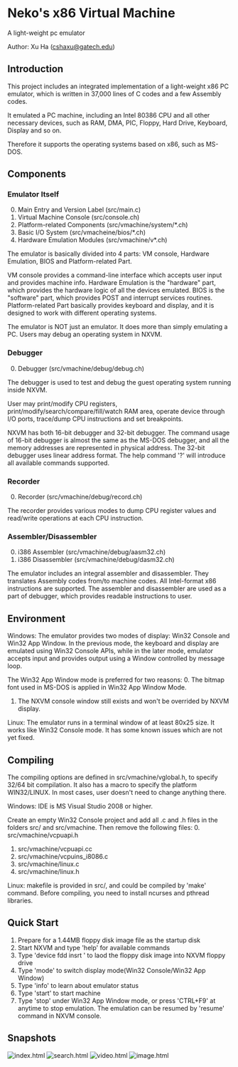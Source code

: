 Neko's x86 Virtual Machine
==========================
A light-weight pc emulator

Author: Xu Ha (cshaxu@gatech.edu)

Introduction
------------
 This project includes an integrated implementation of a light-weight x86 PC emulator, which is written in 37,000 lines of C codes and a few Assembly codes.

 It emulated a PC machine, including an Intel 80386 CPU and all other necessary devices, such as RAM, DMA, PIC, Floppy, Hard Drive, Keyboard, Display and so on.

 Therefore it supports the operating systems based on x86, such as MS-DOS.

Components
----------

### Emulator Itself
0. Main Entry and Version Label (src/main.c)
1. Virtual Machine Console (src/console.ch)
2. Platform-related Components (src/vmachine/system/*.ch)
3. Basic I/O System (src/vmacheine/bios/*.ch)
4. Hardware Emulation Modules (src/vmachine/v*.ch)

 The emulator is basically divided into 4 parts: VM console, Hardware Emulation, BIOS and Platform-related Part.

 VM console provides a command-line interface which accepts user input and provides machine info.
 Hardware Emulation is the "hardware" part, which provides the hardware logic of all the devices emulated.
 BIOS is the "software" part, which provides POST and interrupt services routines.
 Platform-related Part basically provides keyboard and display, and it is designed to work with different operating systems.

 The emulator is NOT just an emulator. It does more than simply emulating a PC. Users may debug an operating system in NXVM.

### Debugger
0. Debugger (src/vmachine/debug/debug.ch)

 The debugger is used to test and debug the guest operating system running inside NXVM.

 User may print/modify CPU registers, print/modify/search/compare/fill/watch RAM area, operate device through I/O ports, trace/dump CPU instructions and set breakpoints.

 NXVM has both 16-bit debugger and 32-bit debugger. The command usage of 16-bit debugger is almost the same as the MS-DOS debugger, and all the memory addresses are represented in physical address. The 32-bit debugger uses linear address format. The help command '?' will introduce all available commands supported.

### Recorder
0. Recorder (src/vmachine/debug/record.ch)

 The recorder provides various modes to dump CPU register values and read/write operations at each CPU instruction.

### Assembler/Disassembler
0. i386 Assembler (src/vmachine/debug/aasm32.ch)
1. i386 Disassembler (src/vmachine/debug/dasm32.ch)
 
 The emulator includes an integral assembler and disassembler. They translates Assembly codes from/to machine codes. All Intel-format x86 instructions are supported.
 The assembler and disassembler are used as a part of debugger, which provides readable instructions to user.

Environment
-----------

 Windows: The emulator provides two modes of display: Win32 Console and Win32 App Window.
 In the previous mode, the keyboard and display are emulated using Win32 Console APIs, while in the later mode, emulator accepts input and provides output using a Window controlled by message loop.

 The Win32 App Window mode is preferred for two reasons:
0. The bitmap font used in MS-DOS is applied in Win32 App Window Mode.
1. The NXVM console window still exists and won't be overrided by NXVM display.

 Linux: The emulator runs in a terminal window of at least 80x25 size. It works like Win32 Console mode. It has some known issues which are not yet fixed.
 
Compiling
---------

 The compiling options are defined in src/vmachine/vglobal.h, to specify 32/64 bit compilation. It also has a macro to specify the platform WIN32/LINUX.
 In most cases, user doesn't need to change anything there.

 Windows: IDE is MS Visual Studio 2008 or higher.
 
 Create an empty Win32 Console project and add all .c and .h files in the folders src/ and src/vmachine. Then remove the following files:
0. src/vmachine/vcpuapi.h
1. src/vmachine/vcpuapi.cc
2. src/vmachine/vcpuins_i8086.c
3. src/vmachine/linux.c
4. src/vmachine/linux.h

 Linux: makefile is provided in src/, and could be compiled by 'make' command.
 Before compiling, you need to install ncurses and pthread libraries.

Quick Start
-----------
1. Prepare for a 1.44MB floppy disk image file as the startup disk
2. Start NXVM and type 'help' for available commands
3. Type 'device fdd insrt <filename>' to laod the floppy disk image into NXVM floppy drive
4. Type 'mode' to switch display mode(Win32 Console/Win32 App Window)
5. Type 'info' to learn about emulator status
6. Type 'start' to start machine
7. Type 'stop' under Win32 App Window mode, or press 'CTRL+F9' at anytime to stop emulation. The emulation can be resumed by 'resume' command in NXVM console.

Snapshots
---------
![index.html](Snapshots/index.png)
![search.html](Snapshots/search.png)
![video.html](Snapshots/video.png)
![image.html](Snapshots/image.png)
